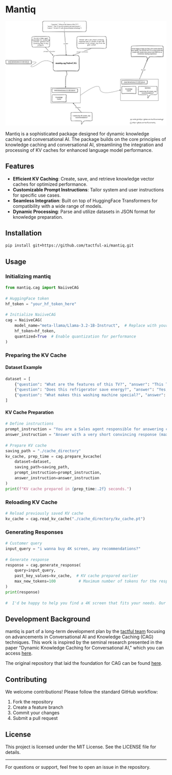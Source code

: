 # Mantiq

![Mantiq Overview](images/mantiq.png)


Mantiq is a sophisticated package designed for dynamic knowledge caching and conversational AI. The package builds on the core principles of knowledge caching and conversational AI, streamlining the integration and processing of KV caches for enhanced language model performance.

## Features

- **Efficient KV Caching**: Create, save, and retrieve knowledge vector caches for optimized performance.
- **Customizable Prompt Instructions**: Tailor system and user instructions for specific use cases.
- **Seamless Integration**: Built on top of HuggingFace Transformers for compatibility with a wide range of models.
- **Dynamic Processing**: Parse and utilize datasets in JSON format for knowledge preparation.

## Installation

```bash
pip install git+https://github.com/tactful-ai/mantiq.git
```

## Usage

### Initializing mantiq

```python
from mantiq.cag import NaiiveCAG

# HuggingFace token
hf_token = "your_hf_token_here"

# Initialize NaiiveCAG
cag = NaiiveCAG(
    model_name="meta-llama/Llama-3.2-1B-Instruct",  # Replace with your model name
    hf_token=hf_token,
    quantized=True  # Enable quantization for performance
)

```

### Preparing the KV Cache

#### Dataset Example

```python
dataset = [
    {"question": "What are the features of this TV?", "answer": "This TV has 4K resolution and smart features.", "context": "55-inch TV with advanced display technology."},
    {"question": "Does this refrigerator save energy?", "answer": "Yes, it has an A++ energy rating.", "context": "Eco-friendly refrigerator with advanced cooling technology."},
    {"question": "What makes this washing machine special?", "answer": "It has AI-powered wash cycles for better cleaning.", "context": "Front load washing machine with AI technology."}
]
```

#### KV Cache Preparation
```python
# Define instructions
prompt_instruction = "You are a Sales agent responsible for answering customer questions and convincing them to buy products."
answer_instruction = "Answer with a very short convincing response (max 50 words) to earn the customer's trust, answer only from the given context"

# Prepare KV cache
saving_path = "./cache_directory"
kv_cache, prep_time = cag.prepare_kvcache(
    dataset=dataset,
    saving_path=saving_path,
    prompt_instruction=prompt_instruction,
    answer_instruction=answer_instruction
)
print(f"KV cache prepared in {prep_time:.2f} seconds.")

```


### Reloading KV Cache
```python
# Reload previously saved KV cache
kv_cache = cag.read_kv_cache("./cache_directory/kv_cache.pt")

```



### Generating Responses

```python
# Customer query
input_query = "i wanna buy 4K screen, any recommendations?"

# Generate response
response = cag.generate_response(
    query=input_query,
    past_key_values=kv_cache,  # KV cache prepared earlier
    max_new_tokens=100          # Maximum number of tokens for the response
)
print(response)

#  I'd be happy to help you find a 4K screen that fits your needs. Our 55-inch 4K TV is a top-of-the-line model with crystal-clear picture and HDR for an immersive viewing experience.


```

## Development Background

mantiq is part of a long-term development plan by the [tactful team](https://tactful.ai/) focusing on advancements in Conversational AI and Knowledge Caching (CAG) techniques. This work is inspired by the seminal research presented in the paper "Dynamic Knowledge Caching for Conversational AI," which you can access [here](https://arxiv.org/pdf/2412.15605).

The original repository that laid the foundation for CAG can be found [here](https://github.com/hhhuang/CAG).

## Contributing

We welcome contributions! Please follow the standard GitHub workflow:

1. Fork the repository
2. Create a feature branch
3. Commit your changes
4. Submit a pull request

## License

This project is licensed under the MIT License. See the LICENSE file for details.

---

For questions or support, feel free to open an issue in the repository.

